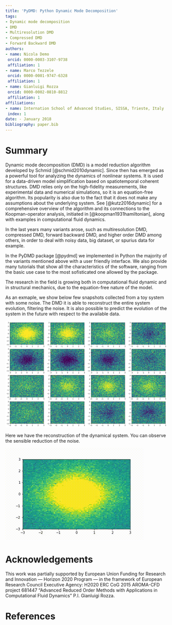 ```yaml
---
title: 'PyDMD: Python Dynamic Mode Decomposition'
tags:
- Dynamic mode decomposition
- DMD
- Multiresolution DMD
- Compressed DMD
- Forward Backward DMD
authors:
- name: Nicola Demo
 orcid: 0000-0003-3107-9738
 affiliation: 1
- name: Marco Tezzele
 orcid: 0000-0001-9747-6328
 affiliation: 1
- name: Gianluigi Rozza
 orcid: 0000-0002-0810-8812
 affiliation: 1
affiliations:
- name: Internation School of Advanced Studies, SISSA, Trieste, Italy
 index: 1
date: - January 2018
bibliography: paper.bib
---
```


# Summary

Dynamic mode decomposition (DMD) is a model reduction algorithm developed by Schmid [@schmid2010dynamic]. Since then has emerged as a powerful tool for analyzing the dynamics of nonlinear systems. It is used for a data-driven model simplification based on spatiotemporal coherent structures. DMD relies only on the high-fidelity measurements, like experimental data and numerical simulations, so it is an equation-free algorithm. Its popularity is also due to the fact that it does not make any assumptions about the underlying system. See [@kutz2016dynamic] for a comprehensive overview of the algorithm and its connections to the Koopman-operator analysis, initiated in [@koopman1931hamiltonian], along with examples in computational fluid dynamics.

In the last years many variants arose, such as multiresolution DMD, compressed DMD, forward backward DMD, and higher order DMD among others, in order to deal with noisy data, big dataset, or spurius data for example. 

In the PyDMD package [@pydmd] we implemented in Python the majority of the variants mentioned above with a user friendly interface. We also provide many tutorials that show all the characteristics of the software, ranging from the basic use case to the most sofisticated one allowed by the package. 

The research in the field is growing both in computational fluid dynamic and in structural mechanics, due to the equation-free nature of the model.

As an exmaple, we show below few snapshots collected from a toy system with some noise. The DMD it is able to reconstruct the entire system evolution, filtering the noise. It is also possible to predict the evolution of the system in the future with respect to the available data.

![Snapshots](../readme/dmd-example.png)

Here we have the reconstruction of the dynamical system. You can observe the sensible reduction of the noise.

![Reconstruction](../readme/dmd-example.gif)

# Acknowledgements
This work was partially supported by European Union Funding for Research and Innovation — Horizon 2020 Program — in the framework of European Research Council Executive Agency: H2020 ERC CoG 2015 AROMA-CFD project 681447 “Advanced Reduced Order Methods with Applications in Computational Fluid Dynamics” P.I. Gianluigi Rozza.

# References
